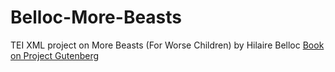 # Belloc-More-Beasts
TEI XML project on More Beasts (For Worse Children) by Hilaire Belloc
[Book on Project Gutenberg](https://www.gutenberg.org/cache/epub/27176/pg27176-images.html)
